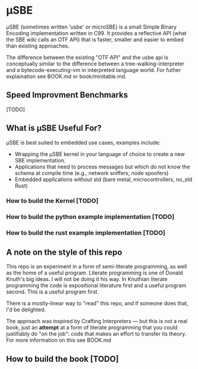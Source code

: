 # μSBE
μSBE (sometimes written 'usbe' or microSBE) is a small Simple Binary Encoding implementation written in C99.
It provides a reflective API (what the SBE wiki calls an OTF API) that is faster, smaller and easier to embed than existing approaches. 

The difference between the existing "OTF API" and the usbe api is conceptually similar to the difference between a tree-walking-interpreter and a bytecode-executing-vm in interpreted language world. For futher explaination see BOOK.md or book/minitable.md.

## Speed Improvment Benchmarks
[TODO]

## What is μSBE Useful For?
μSBE is best suited to embedded use cases, examples include:
- Wrapping the μSBE kernel in your language of choice to create a new SBE implementation.
- Applications that need to process messages but which do not know the schema at compile time (e.g., network sniffers, node spoofers)
- Embedded applications without std (bare metal, microcontrollers, no_std Rust)

### How to build the Kernel [TODO]
### How to build the python example implementation [TODO]
### How to build the rust example implementation [TODO]

## A note on the style of this repo
This repo is an experiment in a form of semi-literate programming, as well as the home of a useful program. Literate programming is one of Donald Knuth's big ideas. I will not be doing it his way. In Knuthian literate programming the code is expositional literature first and a useful program second. This is a useful program first.

There is a mostly-linear way to "read" this repo, and if someone does that, I'd be delighted. 

The approach was inspired by Crafting Interpreters — but this is not a real book, just an **attempt** at a form of literate programming that you could justifiably do "on the job": code that makes an effort to transfer its theory. For more information on this see BOOK.md

## How to build the book [TODO]

